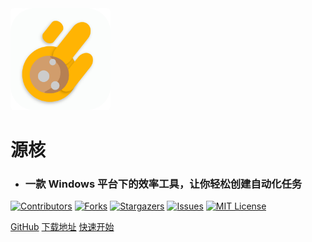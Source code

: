 <img width="160px" style="border-radius: 5px" bor src="img/logo.png">

# **源核**

- <h3>一款 Windows 平台下的效率工具，让你轻松创建自动化任务</h3>

[![Contributors][contributors-shield]][contributors-url]
[![Forks][forks-shield]][forks-url]
[![Stargazers][stars-shield]][stars-url]
[![Issues][issues-shield]][issues-url]
[![MIT License][license-shield]][license-url]

[your-project-path]:dLwuren/source-core
[contributors-shield]: https://img.shields.io/github/contributors/dLwuren/source-core.svg?style=flat-square
[contributors-url]: https://github.com/dLwuren/source-core/graphs/contributors
[forks-shield]: https://img.shields.io/github/forks/dLwuren/source-core.svg?style=flat-square
[forks-url]: https://github.com/dLwuren/source-core/network/members
[stars-shield]: https://img.shields.io/github/stars/dLwuren/source-core.svg?style=flat-square
[stars-url]: https://github.com/dLwuren/source-core/stargazers
[issues-shield]: https://img.shields.io/github/issues/dLwuren/source-core.svg?style=flat-square
[issues-url]: https://img.shields.io/github/issues/dLwuren/source-core.svg
[license-shield]: https://img.shields.io/github/license/dLwuren/source-core.svg?style=flat-square
[license-url]: https://github.com/dLwuren/source-core/blob/master/LICENSE.txt

[GitHub](https://github.com/dLwuren/source-core/tree/main)
[下载地址](https://github.com/dLwuren/source-core/tree/main)
[快速开始](/开始)
